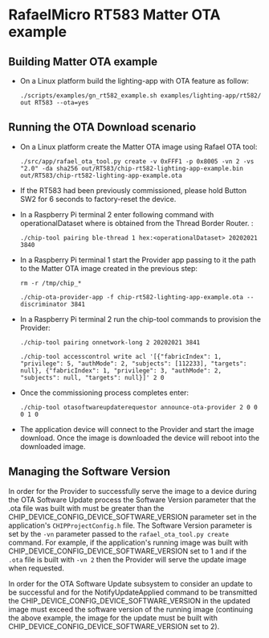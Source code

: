 # RafaelMicro RT583 Matter OTA example

## Building Matter OTA example

-   On a Linux platform build the lighting-app with OTA feature as follow:

        ./scripts/examples/gn_rt582_example.sh examples/lighting-app/rt582/ out RT583 --ota=yes

## Running the OTA Download scenario

-   On a Linux platform create the Matter OTA image using Rafael OTA tool:

        ./src/app/rafael_ota_tool.py create -v 0xFFF1 -p 0x8005 -vn 2 -vs "2.0" -da sha256 out/RT583/chip-rt582-lighting-app-example.bin out/RT583/chip-rt582-lighting-app-example.ota

-   If the RT583 had been previously commissioned, please hold Button SW2 for
    6 seconds to factory-reset the device.

-   In a Raspberry Pi terminal 2 enter following command with operationalDataset where is obtained from the Thread Border Router. :

        ./chip-tool pairing ble-thread 1 hex:<operationalDataset> 20202021 3840
        
-   In a Raspberry Pi terminal 1 start the Provider app passing to it the path to the Matter
    OTA image created in the previous step:

        rm -r /tmp/chip_*
        
        ./chip-ota-provider-app -f chip-rt582-lighting-app-example.ota --discriminator 3841

-   In a Raspberry Pi terminal 2 run the chip-tool commands to provision the Provider:

        ./chip-tool pairing onnetwork-long 2 20202021 3841

        ./chip-tool accesscontrol write acl '[{"fabricIndex": 1, "privilege": 5, "authMode": 2, "subjects": [112233], "targets": null}, {"fabricIndex": 1, "privilege": 3, "authMode": 2, "subjects": null, "targets": null}]' 2 0


-   Once the commissioning process completes enter:

        ./chip-tool otasoftwareupdaterequestor announce-ota-provider 2 0 0 0 1 0

-   The application device will connect to the Provider and start the image
    download. Once the image is downloaded the device will reboot into the
    downloaded image.

## Managing the Software Version

In order for the Provider to successfully serve the image to a device during the
OTA Software Update process the Software Version parameter that the .ota file
was built with must be greater than the
CHIP_DEVICE_CONFIG_DEVICE_SOFTWARE_VERSION parameter set in the application's
`CHIPProjectConfig.h` file. The Software Version parameter is set by the `-vn`
parameter passed to the `rafael_ota_tool.py create` command. For example, if the
application's running image was built with
CHIP_DEVICE_CONFIG_DEVICE_SOFTWARE_VERSION set to 1 and if the `.ota` file is
built with `-vn 2` then the Provider will serve the update image when requested.

In order for the OTA Software Update subsystem to consider an update to be
successful and for the NotifyUpdateApplied command to be transmitted the
CHIP_DEVICE_CONFIG_DEVICE_SOFTWARE_VERSION in the updated image must exceed the
software version of the running image (continuing the above example, the image
for the update must be built with CHIP_DEVICE_CONFIG_DEVICE_SOFTWARE_VERSION set
to 2).
